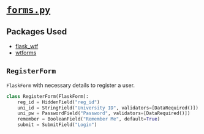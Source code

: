 # [`forms.py`](https://github.com/ineshbose/boyd_bot_messenger/blob/master/boyd_bot/forms.py)


## Packages Used

* [flask_wtf](https://github.com/lepture/flask-wtf)
* [wtforms](https://github.com/wtforms/wtforms)



## `RegisterForm`

`FlaskForm` with necessary details to register a user.

```python
class RegisterForm(FlaskForm):
    reg_id = HiddenField("reg_id")
    uni_id = StringField("University ID", validators=[DataRequired()])
    uni_pw = PasswordField("Password", validators=[DataRequired()])
    remember = BooleanField("Remember Me", default=True)
    submit = SubmitField("Login")
```
